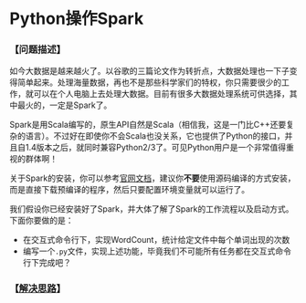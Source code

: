 # Python操作Spark
### 【问题描述】

如今大数据是越来越火了。以谷歌的三篇论文作为转折点，大数据处理也一下子变得简单起来。处理海量数据，再也不是那些科学家们的特权，你只需要很少的工作，就可以在个人电脑上去处理大数据。目前有很多大数据处理系统可供选择，其中最火的，一定是Spark了。

Spark是用Scala编写的，原生API自然是Scala（相信我，这是一门比C++还要复杂的语言）。不过好在即使你不会Scala也没关系，它也提供了Python的接口，并且自1.4版本之后，就同时兼容Python2/3了。可见Python用户是一个非常值得重视的群体啊！

关于Spark的安装，你可以参考[官网文档](https://spark.apache.org/docs/latest/)，建议你**不要**使用源码编译的方式安装，而是直接下载预编译的程序，然后只要配置环境变量就可以运行了。

我们假设你已经安装好了Spark，并大体了解了Spark的工作流程以及启动方式。下面你要做的是：

* 在交互式命令行下，实现WordCount，统计给定文件中每个单词出现的次数
* 编写一个`.py`文件，实现上述功能，毕竟我们不可能所有任务都在交互式命令行下完成吧？






### 【[解决思路](solution.md)】

